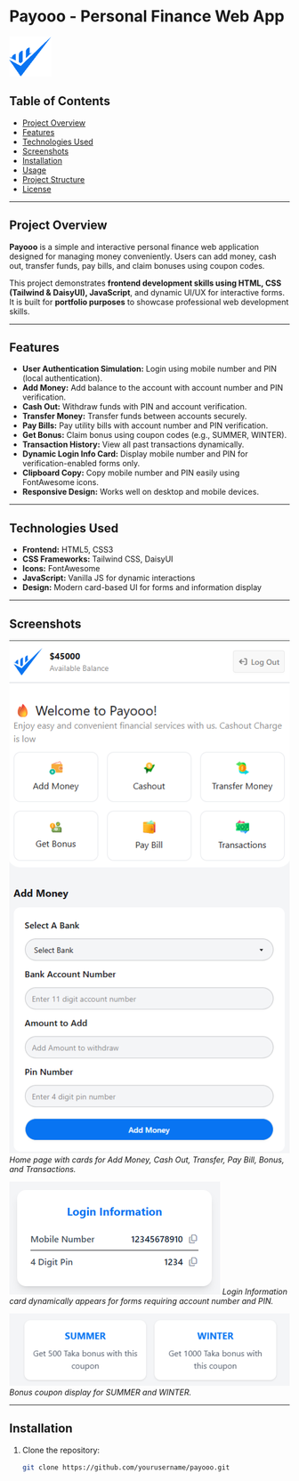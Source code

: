 # Payooo - Personal Finance Web App

![Payooo Logo](assests/Group.png)

## Table of Contents
- [Project Overview](#project-overview)
- [Features](#features)
- [Technologies Used](#technologies-used)
- [Screenshots](#screenshots)
- [Installation](#installation)
- [Usage](#usage)
- [Project Structure](#project-structure)
- [License](#license)

---

## Project Overview
**Payooo** is a simple and interactive personal finance web application designed for managing money conveniently. Users can add money, cash out, transfer funds, pay bills, and claim bonuses using coupon codes.  

This project demonstrates **frontend development skills using HTML, CSS (Tailwind & DaisyUI), JavaScript**, and dynamic UI/UX for interactive forms. It is built for **portfolio purposes** to showcase professional web development skills.

---

## Features
- **User Authentication Simulation:** Login using mobile number and PIN (local authentication).
- **Add Money:** Add balance to the account with account number and PIN verification.
- **Cash Out:** Withdraw funds with PIN and account verification.
- **Transfer Money:** Transfer funds between accounts securely.
- **Pay Bills:** Pay utility bills with account number and PIN verification.
- **Get Bonus:** Claim bonus using coupon codes (e.g., SUMMER, WINTER).
- **Transaction History:** View all past transactions dynamically.
- **Dynamic Login Info Card:** Display mobile number and PIN for verification-enabled forms only.
- **Clipboard Copy:** Copy mobile number and PIN easily using FontAwesome icons.
- **Responsive Design:** Works well on desktop and mobile devices.

---

## Technologies Used
- **Frontend:** HTML5, CSS3
- **CSS Frameworks:** Tailwind CSS, DaisyUI
- **Icons:** FontAwesome
- **JavaScript:** Vanilla JS for dynamic interactions
- **Design:** Modern card-based UI for forms and information display

---

## Screenshots
![Home Page](assests/screenshot-home.png)
*Home page with cards for Add Money, Cash Out, Transfer, Pay Bill, Bonus, and Transactions.*

![Login Info Card](assests/screenshot-logininfo.png)
*Login Information card dynamically appears for forms requiring account number and PIN.*

![Bonus Coupons](assests/screenshot-bonus.png)
*Bonus coupon display for SUMMER and WINTER.*

---

## Installation
1. Clone the repository:
   ```bash
   git clone https://github.com/yourusername/payooo.git

